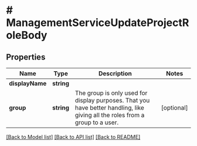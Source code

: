 # # ManagementServiceUpdateProjectRoleBody

## Properties

Name | Type | Description | Notes
------------ | ------------- | ------------- | -------------
**displayName** | **string** |  |
**group** | **string** | The group is only used for display purposes. That you have better handling, like giving all the roles from a group to a user. | [optional]

[[Back to Model list]](../../README.md#models) [[Back to API list]](../../README.md#endpoints) [[Back to README]](../../README.md)
